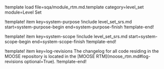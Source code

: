 !template load file=sqa/module_rtm.md.template category=level_set module=Level Set

!template! item key=system-purpose
!include level_set_srs.md start=system-purpose-begin end=system-purpose-finish
!template-end!

!template! item key=system-scope
!include level_set_srs.md start=system-scope-begin end=system-scope-finish
!template-end!

!template! item key=log-revisions
The changelog for all code residing in the MOOSE repository is located in the
[MOOSE RTM](moose_rtm.md#log-revisions optional=True).
!template-end!
